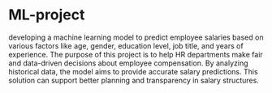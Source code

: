 # ML-project
developing a machine learning model to predict employee salaries based on various factors like age, gender, education level, job title, and years of experience. The purpose of this project is to help HR departments make fair and data-driven decisions about employee compensation. By analyzing historical data, the model aims to provide accurate salary predictions. This solution can support better planning and transparency in salary structures.
